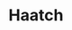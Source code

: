 ---
layout: firm_page
title: "Haatch"
id: "haatch.com"
permalink: "/haatchhaatch.com/"
website: "https://haatch.com"
offices: "Stamford (United Kingdom)"
investment_stages: "Pre-Seed, Seed"
portfolio_companies: "Buymie, Bodyswaps, Inicio Health"
portfolio_link: ""
investment_markets: "B2B SaaS"
founded_year: "2013"
description: "Haatch accelerates Pre-Seed B2B SaaS companies to their first £1m ARR and builds the infrastructure to get to £10m+. They are experts in Founder-led sales and building early sales teams. Haatch offers EIS & SEIS funds."
linkedin: "https://www.linkedin.com/company/haatch"
twitter: "https://twitter.com/haatch"
instagram: "https://www.instagram.com/haatch/"
team_page: "https://haatch.com/team/"
investor_type: "Venture Capital"
crunchbase: "https://www.crunchbase.com/organization/haatch"
pitchbook: "https://pitchbook.com/profiles/investor/60270-40"

# SEO Optimization
meta_title: "Haatch - VC Firm - projectstartups.com"
meta_description: "Haatch, Haatch accelerates Pre-Seed B2B SaaS companies to their first £1m ARR and builds the infrastructure to get to £10m+. They are experts in Founder-led s..."
meta_keywords: "Haatch, B2B SaaS, VC firm, venture capital, startup investor, projectstartups.com"
canonical_url: "https://vc.projectstartups.com/haatchhaatch.com/"
---